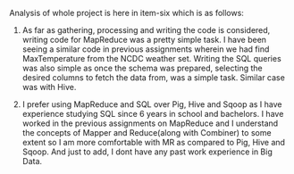 Analysis of whole project is here in item-six which is as follows:

1) As far as gathering, processing and writing the code is considered, writing code for MapReduce was a pretty simple task. I have been seeing a similar code in previous assignments wherein we had find MaxTemperature from the NCDC weather set. Writing the SQL queries was also simple as once the schema was prepared, selecting the desired columns to fetch the data from, was a simple task. Similar case was with Hive.

2) I prefer using MapReduce and SQL over Pig, Hive and Sqoop as I have experience studying SQL since 6 years in school and bachelors. I have worked in the previous assignments on MapReduce and I understand the concepts of Mapper and Reduce(along with Combiner) to some extent so I am more comfortable with MR as compared to Pig, Hive and Sqoop. And just to add, I dont have any past work experience in Big Data.
